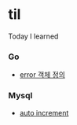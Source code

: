 # til
Today I learned

### Go
* [error 객체 정의](go/defining_error_object.md)

### Mysql
* [auto increment](mysql/autoincrement.md)
